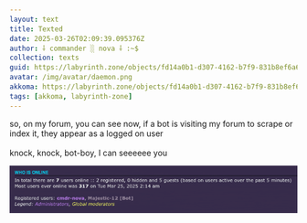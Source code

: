 ```yaml
---
layout: text
title: Texted
date: 2025-03-26T02:09:39.095376Z
author: ⸸ commander ░ nova ⸸ :~$
collection: texts
guid: https://labyrinth.zone/objects/fd14a0b1-d307-4162-b7f9-831b8ef6a620
avatar: /img/avatar/daemon.png
akkoma: https://labyrinth.zone/objects/fd14a0b1-d307-4162-b7f9-831b8ef6a620
tags: [akkoma, labyrinth-zone]
---
```


<p>so, on my forum, you can see now, if a bot is visiting my forum to scrape or index it, they appear as a logged on user<br><br>knock, knock, bot-boy, I can seeeeee you</p><img src="/assets/text_media/ba6982fed0c92518ff1259f367e712009c105bdbdeda7fe5a6ab16d3eb420664.png" alt="" />